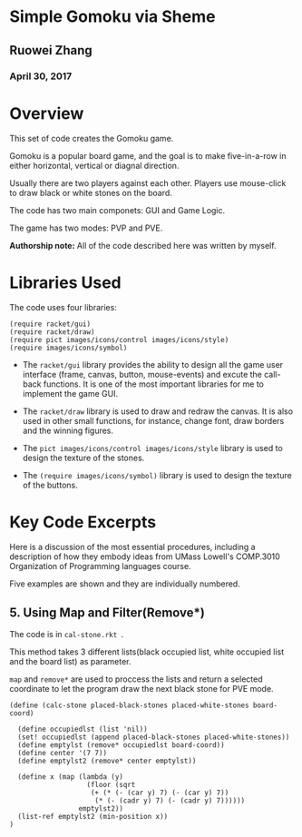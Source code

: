 # Simple Gomoku via Sheme

## Ruowei Zhang
### April 30, 2017

# Overview
This set of code creates the Gomoku game. 

Gomoku is a popular board game, and the goal is to make five-in-a-row in either horizontal, vertical or diagnal direction.

Usually there are two players against each other. Players use mouse-click to draw black or white stones on the board.

The code has two main componets: GUI and Game Logic. 

The game has two modes: PVP and PVE.

**Authorship note:** All of the code described here was written by myself.

# Libraries Used
The code uses four libraries:
```
(require racket/gui)
(require racket/draw)
(require pict images/icons/control images/icons/style)
(require images/icons/symbol)
```

* The ```racket/gui``` library provides the ability to design all the game user interface (frame, canvas, button, mouse-events) and excute the call-back functions. It is one of the most important libraries for me to implement the game GUI.


* The ```racket/draw``` library is used to draw and redraw the canvas. It is also used in other small functions, for instance, change font, draw borders and the winning figures. 
* The ```pict images/icons/control images/icons/style``` library is used to design the texture of the stones.
*  The ```(require images/icons/symbol)``` library is used to design the texture of the buttons.

# Key Code Excerpts

Here is a discussion of the most essential procedures, including a description of how they embody ideas from 
UMass Lowell's COMP.3010 Organization of Programming languages course.

Five examples are shown and they are individually numbered. 


## 5. Using Map and Filter(Remove*)

The code is in ```cal-stone.rkt ```. 

This method takes 3 different lists(black occupied list, white occupied list and the board list) as parameter.

```map``` and ```remove*``` are used to proccess the lists and return a selected coordinate to let the program draw the next black stone for PVE mode.


```
(define (calc-stone placed-black-stones placed-white-stones board-coord)
  
  (define occupiedlst (list 'nil))
  (set! occupiedlst (append placed-black-stones placed-white-stones))
  (define emptylst (remove* occupiedlst board-coord))
  (define center '(7 7))
  (define emptylst2 (remove* center emptylst))
  
  (define x (map (lambda (y)
                   (floor (sqrt
                    (+ (* (- (car y) 7) (- (car y) 7))
                     (* (- (cadr y) 7) (- (cadr y) 7))))))
                 emptylst2))
  (list-ref emptylst2 (min-position x))
)
```

